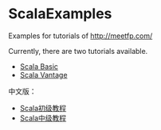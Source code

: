 ScalaExamples
=============

Examples for tutorials of http://meetfp.com/

Currently, there are two tutorials available.
* [Scala Basic](http://meetfp.com/en/scala-basic)
* [Scala Vantage](http://meetfp.com/en/scala-vantage)

中文版：
* [Scala初级教程](http://meetfp.com/zh/scala-basic)
* [Scala中级教程](http://meetfp.com/zh/scala-vantage)
